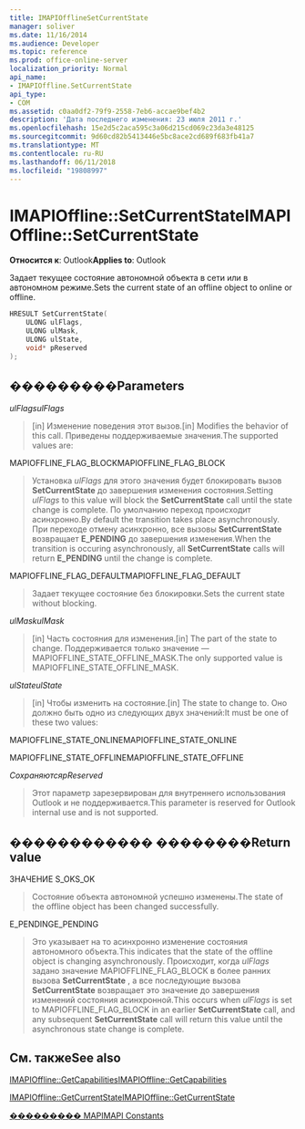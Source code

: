 ```yaml
---
title: IMAPIOfflineSetCurrentState
manager: soliver
ms.date: 11/16/2014
ms.audience: Developer
ms.topic: reference
ms.prod: office-online-server
localization_priority: Normal
api_name:
- IMAPIOffline.SetCurrentState
api_type:
- COM
ms.assetid: c0aa0df2-79f9-2558-7eb6-accae9bef4b2
description: 'Дата последнего изменения: 23 июля 2011 г.'
ms.openlocfilehash: 15e2d5c2aca595c3a06d215cd069c23da3e48125
ms.sourcegitcommit: 9d60cd82b5413446e5bc8ace2cd689f683fb41a7
ms.translationtype: MT
ms.contentlocale: ru-RU
ms.lasthandoff: 06/11/2018
ms.locfileid: "19808997"
---
```

# <a name="imapiofflinesetcurrentstate"></a><span data-ttu-id="ef727-103">IMAPIOffline::SetCurrentState</span><span class="sxs-lookup"><span data-stu-id="ef727-103">IMAPIOffline::SetCurrentState</span></span>

  
  
<span data-ttu-id="ef727-104">**Относится к**: Outlook</span><span class="sxs-lookup"><span data-stu-id="ef727-104">**Applies to**: Outlook</span></span> 
  
<span data-ttu-id="ef727-105">Задает текущее состояние автономной объекта в сети или в автономном режиме.</span><span class="sxs-lookup"><span data-stu-id="ef727-105">Sets the current state of an offline object to online or offline.</span></span>
  
```cpp
HRESULT SetCurrentState( 
    ULONG ulFlags, 
    ULONG ulMask, 
    ULONG ulState, 
    void* pReserved 
);
```

## <a name="parameters"></a><span data-ttu-id="ef727-106">���������</span><span class="sxs-lookup"><span data-stu-id="ef727-106">Parameters</span></span>

 <span data-ttu-id="ef727-107">_ulFlags_</span><span class="sxs-lookup"><span data-stu-id="ef727-107">_ulFlags_</span></span>
  
> <span data-ttu-id="ef727-108">[in] Изменение поведения этот вызов.</span><span class="sxs-lookup"><span data-stu-id="ef727-108">[in] Modifies the behavior of this call.</span></span> <span data-ttu-id="ef727-109">Приведены поддерживаемые значения.</span><span class="sxs-lookup"><span data-stu-id="ef727-109">The supported values are:</span></span>
    
<span data-ttu-id="ef727-110">MAPIOFFLINE_FLAG_BLOCK</span><span class="sxs-lookup"><span data-stu-id="ef727-110">MAPIOFFLINE_FLAG_BLOCK</span></span>
  
> <span data-ttu-id="ef727-111">Установка _ulFlags_ для этого значения будет блокировать вызов **SetCurrentState** до завершения изменения состояния.</span><span class="sxs-lookup"><span data-stu-id="ef727-111">Setting  _ulFlags_ to this value will block the **SetCurrentState** call until the state change is complete.</span></span> <span data-ttu-id="ef727-112">По умолчанию переход происходит асинхронно.</span><span class="sxs-lookup"><span data-stu-id="ef727-112">By default the transition takes place asynchronously.</span></span> <span data-ttu-id="ef727-113">При переходе отмену асинхронно, все вызовы **SetCurrentState** возвращает **E_PENDING** до завершения изменения.</span><span class="sxs-lookup"><span data-stu-id="ef727-113">When the transition is occuring asynchronously, all **SetCurrentState** calls will return **E_PENDING** until the change is complete.</span></span> 
    
<span data-ttu-id="ef727-114">MAPIOFFLINE_FLAG_DEFAULT</span><span class="sxs-lookup"><span data-stu-id="ef727-114">MAPIOFFLINE_FLAG_DEFAULT</span></span>
  
> <span data-ttu-id="ef727-115">Задает текущее состояние без блокировки.</span><span class="sxs-lookup"><span data-stu-id="ef727-115">Sets the current state without blocking.</span></span>
    
 <span data-ttu-id="ef727-116">_ulMask_</span><span class="sxs-lookup"><span data-stu-id="ef727-116">_ulMask_</span></span>
  
> <span data-ttu-id="ef727-117">[in] Часть состояния для изменения.</span><span class="sxs-lookup"><span data-stu-id="ef727-117">[in] The part of the state to change.</span></span> <span data-ttu-id="ef727-118">Поддерживается только значение — MAPIOFFLINE_STATE_OFFLINE_MASK.</span><span class="sxs-lookup"><span data-stu-id="ef727-118">The only supported value is MAPIOFFLINE_STATE_OFFLINE_MASK.</span></span>
    
 <span data-ttu-id="ef727-119">_ulState_</span><span class="sxs-lookup"><span data-stu-id="ef727-119">_ulState_</span></span>
  
> <span data-ttu-id="ef727-120">[in] Чтобы изменить на состояние.</span><span class="sxs-lookup"><span data-stu-id="ef727-120">[in] The state to change to.</span></span> <span data-ttu-id="ef727-121">Оно должно быть одно из следующих двух значений:</span><span class="sxs-lookup"><span data-stu-id="ef727-121">It must be one of these two values:</span></span>
    
<span data-ttu-id="ef727-122">MAPIOFFLINE_STATE_ONLINE</span><span class="sxs-lookup"><span data-stu-id="ef727-122">MAPIOFFLINE_STATE_ONLINE</span></span>
  
> 
    
<span data-ttu-id="ef727-123">MAPIOFFLINE_STATE_OFFLINE</span><span class="sxs-lookup"><span data-stu-id="ef727-123">MAPIOFFLINE_STATE_OFFLINE</span></span>
  
> 
    
 <span data-ttu-id="ef727-124">_Сохраняются_</span><span class="sxs-lookup"><span data-stu-id="ef727-124">_pReserved_</span></span>
  
> <span data-ttu-id="ef727-125">Этот параметр зарезервирован для внутреннего использования Outlook и не поддерживается.</span><span class="sxs-lookup"><span data-stu-id="ef727-125">This parameter is reserved for Outlook internal use and is not supported.</span></span> 
    
## <a name="return-value"></a><span data-ttu-id="ef727-126">������������ ��������</span><span class="sxs-lookup"><span data-stu-id="ef727-126">Return value</span></span>

<span data-ttu-id="ef727-127">ЗНАЧЕНИЕ S_OK</span><span class="sxs-lookup"><span data-stu-id="ef727-127">S_OK</span></span>
  
> <span data-ttu-id="ef727-128">Состояние объекта автономной успешно изменены.</span><span class="sxs-lookup"><span data-stu-id="ef727-128">The state of the offline object has been changed successfully.</span></span>
    
<span data-ttu-id="ef727-129">E_PENDING</span><span class="sxs-lookup"><span data-stu-id="ef727-129">E_PENDING</span></span>
  
> <span data-ttu-id="ef727-130">Это указывает на то асинхронно изменение состояния автономного объекта.</span><span class="sxs-lookup"><span data-stu-id="ef727-130">This indicates that the state of the offline object is changing asynchronously.</span></span> <span data-ttu-id="ef727-131">Происходит, когда _ulFlags_ задано значение MAPIOFFLINE_FLAG_BLOCK в более ранних вызова **SetCurrentState** , а все последующие вызова **SetCurrentState** возвращает это значение до завершения изменений состояния асинхронной.</span><span class="sxs-lookup"><span data-stu-id="ef727-131">This occurs when  _ulFlags_ is set to MAPIOFFLINE_FLAG_BLOCK in an earlier **SetCurrentState** call, and any subsequent **SetCurrentState** call will return this value until the asynchronous state change is complete.</span></span> 
    
## <a name="see-also"></a><span data-ttu-id="ef727-132">См. также</span><span class="sxs-lookup"><span data-stu-id="ef727-132">See also</span></span>



[<span data-ttu-id="ef727-133">IMAPIOffline::GetCapabilities</span><span class="sxs-lookup"><span data-stu-id="ef727-133">IMAPIOffline::GetCapabilities</span></span>](imapioffline-getcapabilities.md)
  
[<span data-ttu-id="ef727-134">IMAPIOffline::GetCurrentState</span><span class="sxs-lookup"><span data-stu-id="ef727-134">IMAPIOffline::GetCurrentState</span></span>](imapioffline-getcurrentstate.md)


[<span data-ttu-id="ef727-135">��������� MAPI</span><span class="sxs-lookup"><span data-stu-id="ef727-135">MAPI Constants</span></span>](mapi-constants.md)

